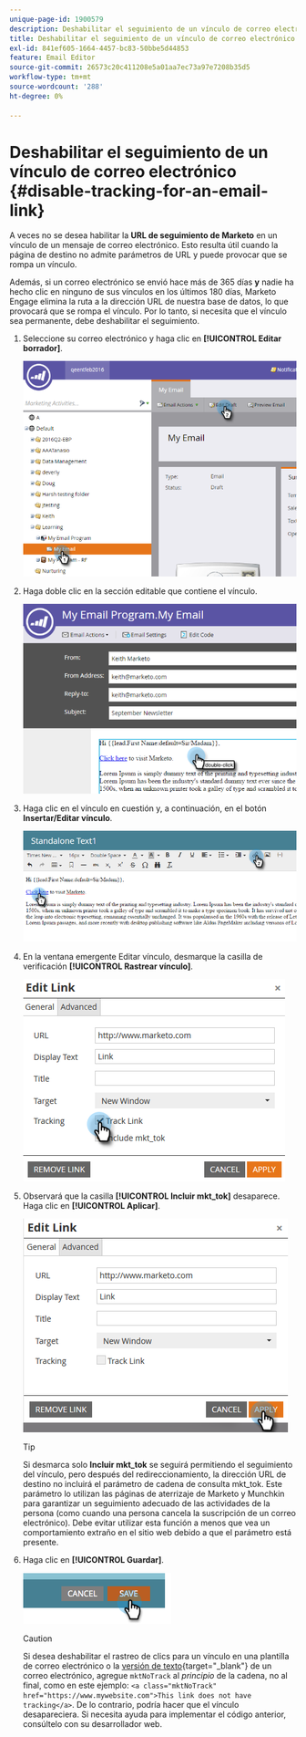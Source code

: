 ```yaml
---
unique-page-id: 1900579
description: Deshabilitar el seguimiento de un vínculo de correo electrónico - Documentos de Marketo - Documentación del producto
title: Deshabilitar el seguimiento de un vínculo de correo electrónico
exl-id: 841ef605-1664-4457-bc83-50bbe5d44853
feature: Email Editor
source-git-commit: 26573c20c411208e5a01aa7ec73a97e7208b35d5
workflow-type: tm+mt
source-wordcount: '288'
ht-degree: 0%

---
```


# Deshabilitar el seguimiento de un vínculo de correo electrónico {#disable-tracking-for-an-email-link}

A veces no se desea habilitar la **URL de seguimiento de Marketo** en un vínculo de un mensaje de correo electrónico. Esto resulta útil cuando la página de destino no admite parámetros de URL y puede provocar que se rompa un vínculo.

Además, si un correo electrónico se envió hace más de 365 días **y** nadie ha hecho clic en ninguno de sus vínculos en los últimos 180 días, Marketo Engage elimina la ruta a la dirección URL de nuestra base de datos, lo que provocará que se rompa el vínculo. Por lo tanto, si necesita que el vínculo sea permanente, debe deshabilitar el seguimiento.

1. Seleccione su correo electrónico y haga clic en **[!UICONTROL Editar borrador]**.

   ![](assets/one-7.png)

1. Haga doble clic en la sección editable que contiene el vínculo.

   ![](assets/two-6.png)

1. Haga clic en el vínculo en cuestión y, a continuación, en el botón **Insertar/Editar vínculo**.

   ![](assets/three-6.png)

1. En la ventana emergente Editar vínculo, desmarque la casilla de verificación **[!UICONTROL Rastrear vínculo]**.

   ![](assets/four-4.png)

1. Observará que la casilla **[!UICONTROL Incluir mkt_tok]** desaparece. Haga clic en **[!UICONTROL Aplicar]**.

   ![](assets/five-3.png)

   >[!TIP]
   >
   >Si desmarca solo **Incluir mkt_tok** se seguirá permitiendo el seguimiento del vínculo, pero después del redireccionamiento, la dirección URL de destino no incluirá el parámetro de cadena de consulta mkt_tok. Este parámetro lo utilizan las páginas de aterrizaje de Marketo y Munchkin para garantizar un seguimiento adecuado de las actividades de la persona (como cuando una persona cancela la suscripción de un correo electrónico). Debe evitar utilizar esta función a menos que vea un comportamiento extraño en el sitio web debido a que el parámetro está presente.

1. Haga clic en **[!UICONTROL Guardar]**.

   ![](assets/image2014-9-17-22-3a25-3a20.png)

   >[!CAUTION]
   >
   >Si desea deshabilitar el rastreo de clics para un vínculo en una plantilla de correo electrónico o la [versión de texto](/help/marketo/product-docs/email-marketing/general/creating-an-email/edit-the-text-version-of-an-email.md){target="_blank"} de un correo electrónico, agregue `mktNoTrack` al *principio* de la cadena, no al final, como en este ejemplo: `<a class="mktNoTrack" href="https://www.mywebsite.com">This link does not have tracking</a>`. De lo contrario, podría hacer que el vínculo desapareciera. Si necesita ayuda para implementar el código anterior, consúltelo con su desarrollador web.
